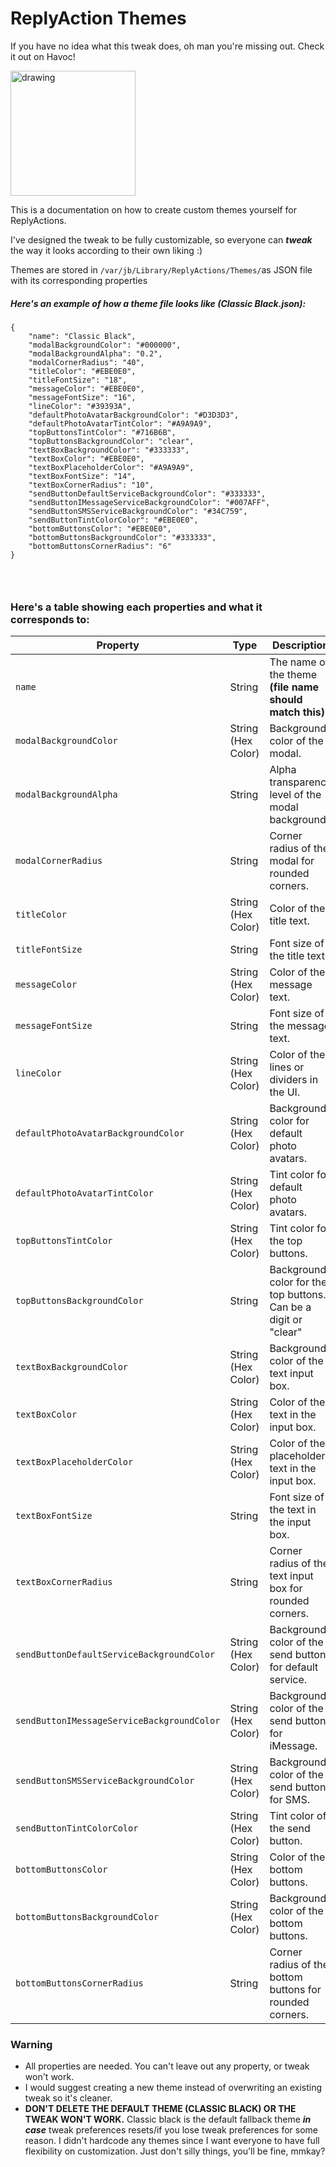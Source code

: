 # ReplyAction Themes

If you have no idea what this tweak does, oh man you're missing out. Check it out on Havoc!

<a href="https://havoc.app/package/replyactions"><img src="https://docs.havoc.app/img/badges/get_square.png" alt="drawing" style="width:200px;"/></a>

This is a documentation on how to create custom themes yourself for ReplyActions. 

I've designed the tweak to be fully customizable, so everyone can **_tweak_** the way it looks according to their own liking :)

Themes are stored in `/var/jb/Library/ReplyActions/Themes/`as JSON file with its corresponding properties

##### Here's an example of how a theme file looks like (Classic Black.json):
```
{
    "name": "Classic Black",
    "modalBackgroundColor": "#000000",
    "modalBackgroundAlpha": "0.2",
    "modalCornerRadius": "40",
    "titleColor": "#EBE0E0",
    "titleFontSize": "18",
    "messageColor": "#EBE0E0",
    "messageFontSize": "16",
    "lineColor": "#39393A",
    "defaultPhotoAvatarBackgroundColor": "#D3D3D3",
    "defaultPhotoAvatarTintColor": "#A9A9A9",
    "topButtonsTintColor": "#716B6B",
    "topButtonsBackgroundColor": "clear",
    "textBoxBackgroundColor": "#333333",
    "textBoxColor": "#EBE0E0",
    "textBoxPlaceholderColor": "#A9A9A9",
    "textBoxFontSize": "14",
    "textBoxCornerRadius": "10",
    "sendButtonDefaultServiceBackgroundColor": "#333333",
    "sendButtonIMessageServiceBackgroundColor": "#007AFF",
    "sendButtonSMSServiceBackgroundColor": "#34C759",
    "sendButtonTintColorColor": "#EBE0E0",
    "bottomButtonsColor": "#EBE0E0",
    "bottomButtonsBackgroundColor": "#333333",
    "bottomButtonsCornerRadius": "6"
}
```

###
### &nbsp;

### Here's a table showing each properties and what it corresponds to:

| Property                                         | Type                | Description                                                  | Example               |
|--------------------------------------------------|---------------------|--------------------------------------------------------------|-----------------------|
| `name`                                          | String              | The name of the theme **(file name should match this)**                                      | `"Classic Black"`     |
| `modalBackgroundColor`                          | String (Hex Color)  | Background color of the modal.                              | `"#000000"`           |
| `modalBackgroundAlpha`                          | String              | Alpha transparency level of the modal background.           | `"0.2"`               |
| `modalCornerRadius`                            | String              | Corner radius of the modal for rounded corners.             | `"40"`                |
| `titleColor`                                    | String (Hex Color)  | Color of the title text.                                    | `"#EBE0E0"`           |
| `titleFontSize`                                 | String              | Font size of the title text.                                | `"18"`                |
| `messageColor`                                  | String (Hex Color)  | Color of the message text.                                  | `"#EBE0E0"`           |
| `messageFontSize`                               | String              | Font size of the message text.                              | `"16"`                |
| `lineColor`                                     | String (Hex Color)  | Color of the lines or dividers in the UI.                  | `"#39393A"`           |
| `defaultPhotoAvatarBackgroundColor`            | String (Hex Color)  | Background color for default photo avatars.                 | `"#D3D3D3"`           |
| `defaultPhotoAvatarTintColor`                  | String (Hex Color)  | Tint color for default photo avatars.                       | `"#A9A9A9"`           |
| `topButtonsTintColor`                           | String (Hex Color)  | Tint color for the top buttons.                             | `"#716B6B"`           |
| `topButtonsBackgroundColor`                     | String              | Background color for the top buttons. Can be a digit or "clear"                       | `"clear"`             |
| `textBoxBackgroundColor`                        | String (Hex Color)  | Background color of the text input box.                     | `"#333333"`           |
| `textBoxColor`                                  | String (Hex Color)  | Color of the text in the input box.                         | `"#EBE0E0"`           |
| `textBoxPlaceholderColor`                       | String (Hex Color)  | Color of the placeholder text in the input box.             | `"#A9A9A9"`           |
| `textBoxFontSize`                               | String              | Font size of the text in the input box.                     | `"14"`                |
| `textBoxCornerRadius`                           | String              | Corner radius of the text input box for rounded corners.    | `"10"`                |
| `sendButtonDefaultServiceBackgroundColor`      | String (Hex Color)  | Background color of the send button for default service.   | `"#333333"`           |
| `sendButtonIMessageServiceBackgroundColor`     | String (Hex Color)  | Background color of the send button for iMessage.  | `"#007AFF"`           |
| `sendButtonSMSServiceBackgroundColor`          | String (Hex Color)  | Background color of the send button for SMS.       | `"#34C759"`           |
| `sendButtonTintColorColor`                      | String (Hex Color)  | Tint color of the send button.                              | `"#EBE0E0"`           |
| `bottomButtonsColor`                            | String (Hex Color)  | Color of the bottom buttons.                                | `"#EBE0E0"`           |
| `bottomButtonsBackgroundColor`                  | String (Hex Color)  | Background color of the bottom buttons.                     | `"#333333"`           |
| `bottomButtonsCornerRadius`                     | String              | Corner radius of the bottom buttons for rounded corners.    | `"6"`                 |


### Warning
- All properties are needed. You can't leave out any property, or tweak won't work.
- I would suggest creating a new theme instead of overwriting an existing tweak so it's cleaner.
- **DON'T DELETE THE DEFAULT THEME (CLASSIC BLACK) OR THE TWEAK WON'T WORK.** Classic black is the default fallback theme **_in case_** tweak preferences resets/if you lose tweak preferences for some reason. I didn't hardcode any themes since I want everyone to have full flexibility on customization. Just don't silly things, you'll be fine, mmkay?

